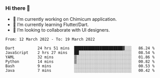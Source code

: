 ### Hi there 👋

<!--
**devcat37/devcat37** is a ✨ _special_ ✨ repository because its `README.md` (this file) appears on your GitHub profile.-->


- 🔭 I’m currently working on Chimicum application.
- 🌱 I’m currently learning Flutter/Dart.
- 👯 I’m looking to collaborate with UI designers.
<!-- - 🤔 I’m looking for help with ... -->

<!--START_SECTION:waka-->

```text
From: 12 March 2022 - To: 19 March 2022

Dart          24 hrs 51 mins  █████████████████████▓░░░   86.24 %
JavaScript    2 hrs 27 mins   ██░░░░░░░░░░░░░░░░░░░░░░░   08.54 %
YAML          32 mins         ▒░░░░░░░░░░░░░░░░░░░░░░░░   01.86 %
Python        14 mins         ▒░░░░░░░░░░░░░░░░░░░░░░░░   00.82 %
Bash          9 mins          ░░░░░░░░░░░░░░░░░░░░░░░░░   00.53 %
Java          7 mins          ░░░░░░░░░░░░░░░░░░░░░░░░░   00.42 %
```

<!--END_SECTION:waka-->
